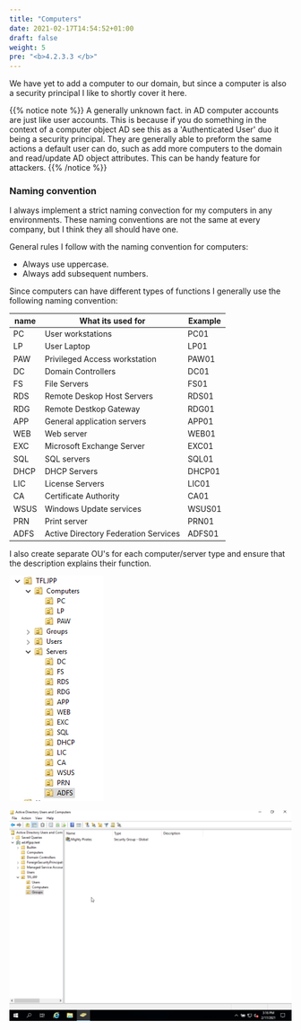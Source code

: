 ```yaml
---
title: "Computers"
date: 2021-02-17T14:54:52+01:00
draft: false
weight: 5
pre: "<b>4.2.3.3 </b>"
---
```


We have yet to add a computer to our domain, but since a computer is also a security principal I like to shortly cover it here.

{{% notice note %}}
A generally unknown fact. in AD computer accounts are just like user accounts. This is because if you do something in the context of a computer object AD see this as a 'Authenticated User' duo it being a security principal. They are generally able to preform the same actions a default user can do, such as add more computers to the domain and read/update AD object attributes. This can be handy feature for attackers.
{{% /notice %}}

### Naming convention

I always implement a strict naming convection for my computers in any environments. These naming conventions are not the same at every company, but I think they all should have one.

General rules I follow with the naming convention for computers:

- Always use uppercase.
- Always add subsequent numbers.

Since computers can have different types of functions I generally use the following naming convention:

| name | What its used for                    | Example |
| ---- | ------------------------------------ | ------- |
| PC   | User workstations                    | PC01    |
| LP   | User Laptop                          | LP01    |
| PAW  | Privileged Access workstation        | PAW01   |
| DC   | Domain Controllers                   | DC01    |
| FS   | File Servers                         | FS01    |
| RDS  | Remote Deskop Host Servers           | RDS01   |
| RDG  | Remote Destkop Gateway               | RDG01   |
| APP  | General application servers          | APP01   |
| WEB  | Web server                           | WEB01   |
| EXC  | Microsoft Exchange Server            | EXC01   |
| SQL  | SQL servers                          | SQL01   |
| DHCP | DHCP Servers                         | DHCP01  |
| LIC  | License Servers                      | LIC01   |
| CA   | Certificate Authority                | CA01    |
| WSUS | Windows Update services              | WSUS01  |
| PRN  | Print server                         | PRN01   |
| ADFS | Active Directory Federation Services | ADFS01  |

I also create separate OU's for each computer/server type and ensure that the description explains their function.

![](computers.png)

![](computer_object.gif)

